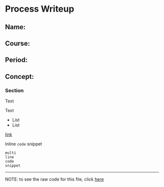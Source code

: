 # Process Writeup

## Name: 
## Course: 
## Period: 
## Concept: 

### Section

Text

Text

* List
* List

[link](URL)

Inline `code` snippet

```language
multi
line
code
snippet
```

---

NOTE: to see the raw code for this file, click [here](https://raw.githubusercontent.com/hstatsep/other/main/writeups/template.md)
